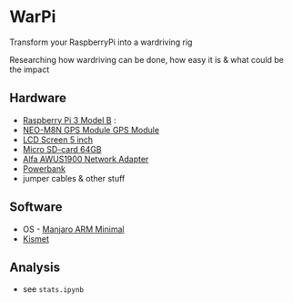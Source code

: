 # WarPi

Transform your RaspberryPi into a wardriving rig

Researching how wardriving can be done, how easy it is & what could be the impact

## Hardware
- [Raspberry Pi 3 Model B]() : 
- [NEO-M8N GPS Module GPS Module]()
- [LCD Screen 5 inch]()
- [Micro SD-card 64GB]()
- [Alfa AWUS1900 Network Adapter]()
- [Powerbank]()
- jumper cables & other stuff

## Software
- OS - [Manjaro ARM Minimal](https://manjaro.org/static/img/minimal.webp?auto=compress&cs=tinysrgb&dpr=2&h=750&w=1260)
- [Kismet](https://www.kismetwireless.net/)

## Analysis
- see `stats.ipynb`
